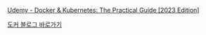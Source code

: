 [Udemy - Docker & Kubernetes: The Practical Guide [2023 Edition]](https://www.udemy.com/course/docker-kubernetes-the-practical-guide/learn/lecture/22625196#overview)

[도커 블로그 바로가기](https://transactional.oopy.io/contents/tech/docker)
